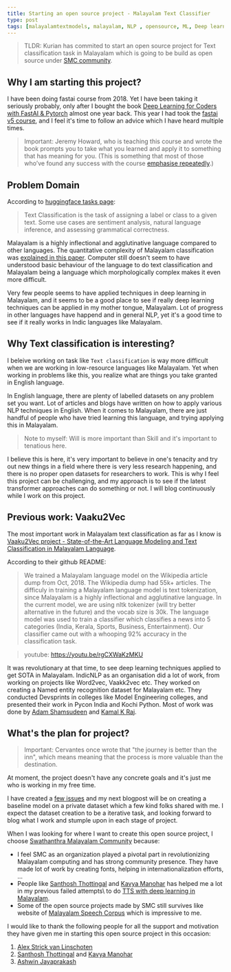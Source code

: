 ```yaml
---
title: Starting an open source project - Malayalam Text Classifier
type: post
tags: [malayalamtextmodels, malayalam, NLP , opensource, ML, Deep learning]
---
```


> TLDR: Kurian has commited to start an open source project for Text classification task in Malayalam which is going to be build as open source under [SMC community](https://smc.org.in/). 

## Why I am starting this project?

I have been doing fastai course from 2018. Yet I have been taking it seriously probably, only after I bought the book [Deep Learning for Coders with FastAI & Pytorch](https://kurianbenoy.com/2021-06-10-Fast-group/) almost one year back. This year I had took the [fastai v5 course](https://itee.uq.edu.au/event/2022/practical-deep-learning-coders-uq-fastai), and I feel it's time to follow an advice which I have heard multiple times.

> Important: Jeremy Howard, who is teaching this course and wrote the book prompts you to take what you learned and apply it to something that has meaning for you. (This is something that most of those who’ve found any success with the course [emphasise repeatedly](https://sanyambhutani.com/how-not-to-do-fast-ai--or-any-ml-mooc-/).)

## Problem Domain

According to [huggingface tasks page](https://huggingface.co/tasks/text-classification):

> Text Classification is the task of assigning a label or class to a given text. Some use cases are sentiment analysis, natural language inference, and assessing grammatical correctness.

Malayalam is a highly inflectional and agglutinative language compared to other languages. The quantitative complexity of Malayalam classification was [explained in this paper](https://kavyamanohar.com/documents/tsd_morph_complexity_ml.pdf). Computer still doesn't seem to have understood basic behaviour of the language to do text classification and Malayalam being a language which morphologically complex makes it even more difficult.

Very few people seems to have applied techniques in deep learning in Malayalam, and it seems to be a good place to see if really deep learning techniques can be applied in my mother tongue, Malayalam. Lot of progress in other languages have happend and in general NLP, yet it's a good time to see if it really works in Indic languages like Malayalam.


## Why Text classification is interesting?

I beleive working on task like `Text classification` is way more difficult when we are working in low-resource languages like Malayalam. Yet when working in problems like this, you realize what are things you take granted in English language.

In English language, there are plenty of labelled datasets on any problem set you want. Lot of articles and blogs have written on how to apply various NLP techniques in English. When it comes to Malayalam, there are just handful of people who have tried learning this language, and trying applying this in Malayalam.

> Note to myself: Will is more important than Skill and it's important to tenatious here.

I believe this is here, it's very important to believe in one's tenacity and try out new things in a field where there is very less research happening, and there is no proper open datasets for researchers to work. This is why I feel this project can be challenging, and my approach is to see if the latest transformer approaches can do something or not. I will blog continuously while I work on this project.

## Previous  work: Vaaku2Vec

The most important work in Malayalam text classification as far as I know is [Vaaku2Vec project - State-of-the-Art Language Modeling and Text Classification in Malayalam Language](https://github.com/adamshamsudeen/Vaaku2Vec).

According to their github README:

> We trained a Malayalam language model on the Wikipedia article dump from Oct, 2018. The Wikipedia dump had 55k+ articles. The difficuly in training a Malayalam language model is text tokenization, since Malayalam is a highly inflectional and agglutinative language. In the current model, we are using nltk tokenizer (will try better alternative in the future) and the vocab size is 30k. The language model was used to train a classifier which classifies a news into 5 categories (India, Kerala, Sports, Business, Entertainment). Our classifier came out with a whooping 92% accuracy in the classification task.

> youtube: https://youtu.be/rgCXWaKzMKU

It was revolutionary at that time, to see deep learning techniques applied to get SOTA in Malayalam. IndicNLP as an organisation did a lot of work, from working on projects like Word2vec, Vaakk2vec etc. They worked on creating a Named entity recognition dataset for Malayalam etc. They conducted Devsprints in colleges like Model Engineering colleges, and presented their work in Pycon India and Kochi Python. Most of work was done by [Adam Shamsudeen](https://www.linkedin.com/in/adamshamsudeen/) and [Kamal K Raj](https://www.linkedin.com/in/kamalkraj/).

## What's the plan for project?

> Important: Cervantes once wrote that "the journey is better than the inn", which means meaning that the process is more valuable than the destination.

At moment, the project doesn't have any concrete goals and it's just me who is working in my free time.

I have created a [few issues](https://github.com/smc/malayalam-text-classifier/issues) and my next blogpost will be on creating a baseline model on a private dataset which a few kind folks shared with me. I expect the dataset creation to be a iterative task, and looking forward to blog what I work and stumple upon in each stage of project.

When I was looking for where I want to create this open source project, I choose [Swathanthra Malayalam Community](https://smc.org.in/) because:


- I feel SMC as an organization played a pivotal part in revolutionizing Malayalam computing and has strong community presence. They have made lot of work by creating fonts, helping in internationalization efforts, ...
- People like [Santhosh Thottingal](https://thottingal.in/) and [Kavya Manohar](https://kavyamanohar.com/) has helped me a lot in my previous failed attempts\ to do [TTS with  deep learning in Malayalam](https://github.com/kurianbenoy/MTTS).
- Some of the open source projects made by SMC still survives like website of [Malayalam Speech Corpus](https://msc.smc.org.in/) which is impressive to me.

I would like to thank the following people for all the support and motivation they have given me in starting this open source project in this occasion:

1. [Alex Strick van Linschoten](https://twitter.com/strickvl/)
2. [Santhosh Thottingal](https://twitter.com/santhoshtr) and  [Kavya Manohar](https://twitter.com/kavya_manohar)
3. [Ashwin Jayaprakash](https://twitter.com/fanbyprinciple)
